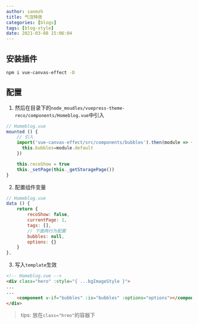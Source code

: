 ```yaml
---
author: sanmzh
title: 气泡特效
categories: [blogs]
tags: [blog-style]
date: 2021-03-08 15:06:04
---
```


<Boxx changeTime="30000"/>

## 安装插件
```bash
npm i vue-canvas-effect -D
```

## 配置
1. 然后在目录下的`node_moudles/vuepress-theme-reco/components/Homeblog.vue`中引入

```js
// Homeblog.vue
mounted () {
    // 引入
    import('vue-canvas-effect/src/components/bubbles').then(module => {
      this.bubbles=module.default
    })

    this.recoShow = true
    this._setPage(this._getStoragePage())
}
```
2. 配置组件变量
```js
// Homeblog.vue
data () {
    return {
        recoShow: false,
        currentPage: 1,
        tags: [],
        // 下面两行为配置
        bubbles: null,
        options: {}
    }
},
```
3. 写入`template`生效
```html
<!-- Homeblog.vue -->
<div class="hero" :style="{ ...bgImageStyle }">
...
...
    <component v-if="bubbles" :is="bubbles" :options="options"></component>
</div>
````
> tips: 放在```class="hreo"```的容器下